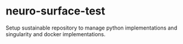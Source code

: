 # neuro-surface-test
Setup sustainable repository to manage python implementations and singularity and docker implementations.
